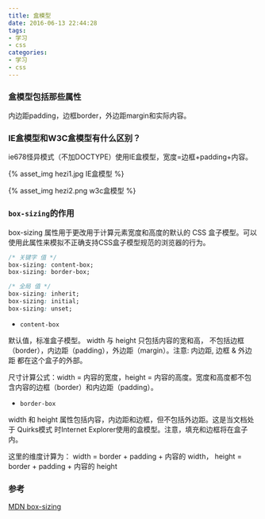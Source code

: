 ```yaml
---
title: 盒模型
date: 2016-06-13 22:44:28
tags:
- 学习
- css
categories:
- 学习
- css
---
```


### 盒模型包括那些属性

内边距padding，边框border，外边距margin和实际内容。

### IE盒模型和W3C盒模型有什么区别？

ie678怪异模式（不加DOCTYPE）使用IE盒模型，宽度=边框+padding+内容。

<!-- more -->
{% asset_img hezi1.jpg IE盒模型 %}

{% asset_img hezi2.png w3c盒模型 %}


### `box-sizing`的作用

box-sizing 属性用于更改用于计算元素宽度和高度的默认的 CSS 盒子模型。可以使用此属性来模拟不正确支持CSS盒子模型规范的浏览器的行为。

``` css
/* 关键字 值 */
box-sizing: content-box;
box-sizing: border-box;

/* 全局 值 */
box-sizing: inherit;
box-sizing: initial;
box-sizing: unset;
```

* `content-box`

默认值，标准盒子模型。 width 与 height 只包括内容的宽和高， 不包括边框（border），内边距（padding），外边距（margin）。注意: 内边距, 边框 & 外边距 都在这个盒子的外部。

尺寸计算公式：width = 内容的宽度，height = 内容的高度。宽度和高度都不包含内容的边框（border）和内边距（padding）。

* `border-box`

width 和 height 属性包括内容，内边距和边框，但不包括外边距。这是当文档处于 Quirks模式 时Internet Explorer使用的盒模型。注意，填充和边框将在盒子内。

这里的维度计算为：
width = border + padding + 内容的  width，
height = border + padding + 内容的 height


### 参考

[MDN box-sizing](https://developer.mozilla.org/zh-CN/docs/Web/CSS/box-sizing)